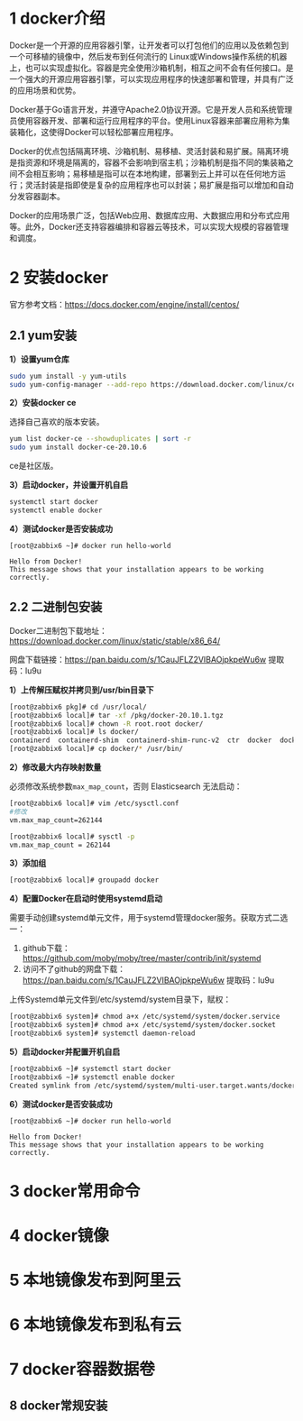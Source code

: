 # 1 docker介绍

Docker是一个开源的应用容器引擎，让开发者可以打包他们的应用以及依赖包到一个可移植的镜像中，然后发布到任何流行的 Linux或Windows操作系统的机器上，也可以实现虚拟化。容器是完全使用沙箱机制，相互之间不会有任何接口。是一个强大的开源应用容器引擎，可以实现应用程序的快速部署和管理，并具有广泛的应用场景和优势。

Docker基于Go语言开发，并遵守Apache2.0协议开源。它是开发人员和系统管理员使用容器开发、部署和运行应用程序的平台。使用Linux容器来部署应用称为集装箱化，这使得Docker可以轻松部署应用程序。

Docker的优点包括隔离环境、沙箱机制、易移植、灵活封装和易扩展。隔离环境是指资源和环境是隔离的，容器不会影响到宿主机；沙箱机制是指不同的集装箱之间不会相互影响；易移植是指可以在本地构建，部署到云上并可以在任何地方运行；灵活封装是指即使是复杂的应用程序也可以封装；易扩展是指可以增加和自动分发容器副本。

Docker的应用场景广泛，包括Web应用、数据库应用、大数据应用和分布式应用等。此外，Docker还支持容器编排和容器云等技术，可以实现大规模的容器管理和调度。

# 2 安装docker

官方参考文档：https://docs.docker.com/engine/install/centos/

## 2.1 yum安装

**1）设置yum仓库**

```bash
sudo yum install -y yum-utils
sudo yum-config-manager --add-repo https://download.docker.com/linux/centos/docker-ce.repo
```

**2）安装docker ce**

选择自己喜欢的版本安装。

```bash
yum list docker-ce --showduplicates | sort -r
sudo yum install docker-ce-20.10.6
```

ce是社区版。

**3）启动docker，并设置开机自启**

```bash
systemctl start docker
systemctl enable docker
```

**4）测试docker是否安装成功**

```
[root@zabbix6 ~]# docker run hello-world

Hello from Docker!
This message shows that your installation appears to be working correctly.
```

## 2.2 二进制包安装

Docker二进制包下载地址：https://download.docker.com/linux/static/stable/x86_64/

网盘下载链接：https://pan.baidu.com/s/1CauJFLZ2VIBAOjpkpeWu6w 提取码：lu9u 

**1）上传解压赋权并拷贝到/usr/bin目录下**

```bash
[root@zabbix6 pkg]# cd /usr/local/
[root@zabbix6 local]# tar -xf /pkg/docker-20.10.1.tgz
[root@zabbix6 local]# chown -R root.root docker/
[root@zabbix6 local]# ls docker/
containerd  containerd-shim  containerd-shim-runc-v2  ctr  docker  dockerd  docker-init  docker-proxy  runc
[root@zabbix6 local]# cp docker/* /usr/bin/
```

**2）修改最大内存映射数量**

必须修改系统参数`max_map_count`，否则 Elasticsearch 无法启动：

```bash
[root@zabbix6 local]# vim /etc/sysctl.conf
#修改
vm.max_map_count=262144

[root@zabbix6 local]# sysctl -p
vm.max_map_count = 262144
```

**3）添加组**

```bash
[root@zabbix6 local]# groupadd docker
```


**4）配置Docker在启动时使用systemd启动**

需要手动创建systemd单元文件，用于systemd管理docker服务。获取方式二选一：

1. github下载：https://github.com/moby/moby/tree/master/contrib/init/systemd 
2. 访问不了github的网盘下载：https://pan.baidu.com/s/1CauJFLZ2VIBAOjpkpeWu6w 提取码：lu9u 

上传Systemd单元文件到/etc/systemd/system目录下，赋权：

```bash
[root@zabbix6 system]# chmod a+x /etc/systemd/system/docker.service
[root@zabbix6 system]# chmod a+x /etc/systemd/system/docker.socket
[root@zabbix6 system]# systemctl daemon-reload
```

**5）启动docker并配置开机自启**

```bash
[root@zabbix6 ~]# systemctl start docker
[root@zabbix6 ~]# systemctl enable docker
Created symlink from /etc/systemd/system/multi-user.target.wants/docker.servi         ce to /etc/systemd/system/docker.service.
```

**6）测试docker是否安装成功**

```
[root@zabbix6 ~]# docker run hello-world

Hello from Docker!
This message shows that your installation appears to be working correctly.
```

# 3 docker常用命令

# 4 docker镜像

# 5 本地镜像发布到阿里云

# 6 本地镜像发布到私有云

# 7 docker容器数据卷

## 8 docker常规安装